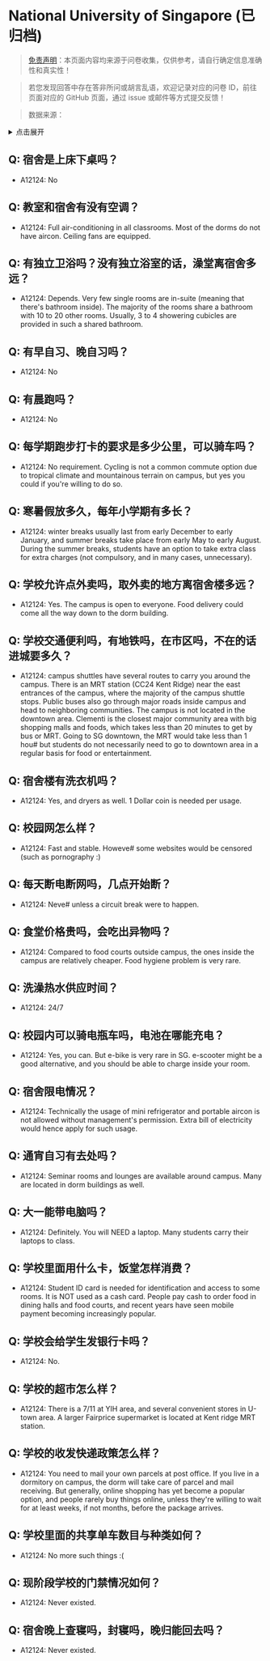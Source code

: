 # National University of Singapore (已归档)

> [免责声明](https://colleges.chat/#_3)：本页面内容均来源于问卷收集，仅供参考，请自行确定信息准确性和真实性！

> 若您发现回答中存在答非所问或胡言乱语，欢迎记录对应的问卷 ID，前往页面对应的 GitHub 页面，通过 issue 或邮件等方式提交反馈！

> 数据来源：

<details><summary>点击展开</summary>
<ul>
<li>A12124: 匿名 (2022 年 06 月)</li>
</ul>
</details>

## Q: 宿舍是上床下桌吗？

- A12124: No

## Q: 教室和宿舍有没有空调？

- A12124: Full air-conditioning in all classrooms. Most of the dorms do not have aircon. Ceiling fans are equipped.

## Q: 有独立卫浴吗？没有独立浴室的话，澡堂离宿舍多远？

- A12124: Depends. Very few single rooms are in-suite (meaning that there's bathroom inside). The majority of the rooms share a bathroom with 10 to 20 other rooms. Usually, 3 to 4 showering cubicles are provided in such a shared bathroom.

## Q: 有早自习、晚自习吗？

- A12124: No

## Q: 有晨跑吗？

- A12124: No

## Q: 每学期跑步打卡的要求是多少公里，可以骑车吗？

- A12124: No requirement. Cycling is not a common commute option due to tropical climate and mountainous terrain on campus, but yes you could if you're willing to do so.

## Q: 寒暑假放多久，每年小学期有多长？

- A12124: winter breaks usually last from early December to early January, and summer breaks take place from early May to early August. During the summer breaks, students have an option to take extra class for extra charges (not compulsory, and in many cases, unnecessary).

## Q: 学校允许点外卖吗，取外卖的地方离宿舍楼多远？

- A12124: Yes. The campus is open to everyone. Food delivery could come all the way down to the dorm building.

## Q: 学校交通便利吗，有地铁吗，在市区吗，不在的话进城要多久？

- A12124: campus shuttles have several routes to carry you around the campus. There is an MRT station (CC24 Kent Ridge) near the east entrances of the campus, where the majority of the campus shuttle stops. Public buses also go through major roads inside campus and head to neighboring communities. The campus is not located in the downtown area. Clementi is the closest major community area with big shopping malls and foods, which takes less than 20 minutes to get by bus or MRT. Going to SG downtown, the MRT would take less than 1 hou# but students do not necessarily need to go to downtown area in a regular basis for food or entertainment.

## Q: 宿舍楼有洗衣机吗？

- A12124: Yes, and dryers as well. 1 Dollar coin is needed per usage.

## Q: 校园网怎么样？

- A12124: Fast and stable. Howeve# some websites would be censored (such as pornography :)

## Q: 每天断电断网吗，几点开始断？

- A12124: Neve# unless a circuit break were to happen.

## Q: 食堂价格贵吗，会吃出异物吗？

- A12124: Compared to food courts outside campus, the ones inside the campus are relatively cheaper. Food hygiene problem is very rare.

## Q: 洗澡热水供应时间？

- A12124: 24/7

## Q: 校园内可以骑电瓶车吗，电池在哪能充电？

- A12124: Yes, you can. But e-bike is very rare in SG. e-scooter might be a good alternative, and you should be able to charge inside your room.

## Q: 宿舍限电情况？

- A12124: Technically the usage of mini refrigerator and portable aircon is not allowed without management's permission. Extra bill of electricity would hence apply for such usage.

## Q: 通宵自习有去处吗？

- A12124: Seminar rooms and lounges are available around campus. Many are located in dorm buildings as well.

## Q: 大一能带电脑吗？

- A12124: Definitely. You will NEED a laptop. Many students carry their laptops to class.

## Q: 学校里面用什么卡，饭堂怎样消费？

- A12124: Student ID card is needed for identification and access to some rooms. It is NOT used as a cash card. People pay cash to order food in dining halls and food courts, and recent years have seen mobile payment becoming increasingly popular.

## Q: 学校会给学生发银行卡吗？

- A12124: No.

## Q: 学校的超市怎么样？

- A12124: There is a 7/11 at YIH area, and several convenient stores in U-town area. A larger Fairprice supermarket is located at Kent ridge MRT station.

## Q: 学校的收发快递政策怎么样？

- A12124: You need to mail your own parcels at post office. If you live in a dormitory on campus, the dorm will take care of parcel and mail receiving. But generally, online shopping has yet become a popular option, and people rarely buy things online, unless they're willing to wait for at least weeks, if not months, before the package arrives.

## Q: 学校里面的共享单车数目与种类如何？

- A12124: No more such things :(

## Q: 现阶段学校的门禁情况如何？

- A12124: Never existed.

## Q: 宿舍晚上查寝吗，封寝吗，晚归能回去吗？

- A12124: Never existed.

